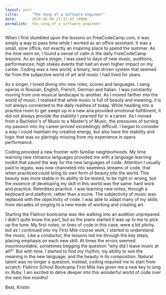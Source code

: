 ```yaml
---
layout: post
title:      "The Song of a Software Engineer"
date:       2020-06-08 21:32:43 +0000
permalink:  the_song_of_a_software_engineer
---
```



When I first stumbled upon the lessons on FreeCodeCamp.com, it was simply a way to pass time while I worked as an office assistant. It was a small, slow office, not exactly an inspiring place to spend the summer. As the time went on, I found a sense of calm in the daily FreeCodeCamp lessons. As an opera singer, I was used to days of new music, auditions, performances; high stakes events that had an even higher impact on my career. Coding was a new world; a binary, test driven system that seemed far from the subjective world of art and music I had lived for years. 

As a singer, I loved diving into new roles, scores and languages. I sang operas in Russian, English, French, German and Italian. I was constantly moving from one musical landscape to another. As I moved farther into the world of music, I realised that while music is full of beauty and meaning, it is not always connected to the daily realities of today. While heading into a practice room to get swept up in a new aria provided emotional fulfillment, it did not always provide the stability I yearned for in a career. As I moved from a Bachelor's of Music to a Master’s of Music, the pressures of turning my passion into my career proved exceedingly difficult. I began to consider a way I could maintain my creative energy, but also have the stability and logic that was so glaringly missing from my experience in opera performance. 

Coding provided a new frontier with familiar neighborhoods. My time learning new romance languages provided me with a language learning toolkit that paved the way for the new languages of code. Attention I usually paid to legato, was now channeled into seamless streams of code, that when practiced could bring its own form of beauty into the world. This beauty was more stable in its ability to be tested, to be right or wrong, but the essence of developing my skill in this world was the same: hard work and practice. Relentless practice. I was learning new notes, through a keyboard and platform, rather than a score. The subjectivity of music was replaced with the objectivity of code. I was able to adapt many of my skills from decades of singing to a new mode of working and creating art. 

Starting the Flatiron bootcamp was like walking into an audition unprepared. I didn’t quite know the part, but as the piano started it was up to me to pick up the tune. My first notes, or lines of code in this case, were a bit pitchy, but as I continued into my First Mile course work, I started to understand the music. Like a conductor, the lessons led me through the key steps, placing emphasis on each new skill. At times the errors seemed insurmountable, sometimes begging the question “why did I leave music at all?”. But with time, I started to find my rhythm, my ability to see the meaning in the new language, and the beauty in its composition. Natural talent was no longer a question, instead, coding required me to start from scratch. Flatiron School Bootcamp First Mile has given me a new key to sing in: Ruby. 
I am excited to delve deeper into this wonderful world of code over the next few months!


Best,
Kristin
